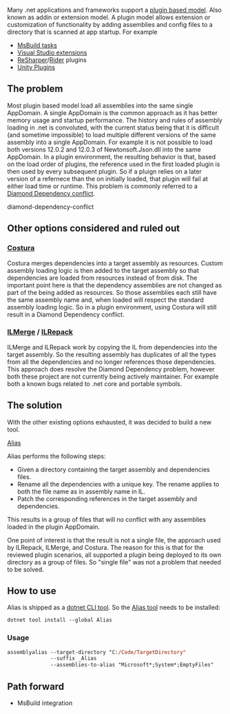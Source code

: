 Many .net applications and frameworks support a [plugin based model](https://en.wikipedia.org/wiki/Plug-in_(computing)). Also known as addin or extension model. A plugin model allows extension or customization of functionality by adding assemblies and config files to a directory that is scanned at app startup. For example

 * [MsBuild tasks](https://docs.microsoft.com/en-us/visualstudio/msbuild/task-writing)
 * [Visual Studio extensions](https://docs.microsoft.com/en-us/visualstudio/extensibility/starting-to-develop-visual-studio-extensions)
 * [ReSharper](https://www.jetbrains.com/resharper/)/[Rider](https://www.jetbrains.com/rider/) plugins
 * [Unity Plugins](https://docs.unity3d.com/Manual/Plugins.html)


## The problem

Most plugin based model load all assemblies into the same single AppDomain. A single AppDomain is the common approach as it has better memory usage and startup performance. The history and rules of assembly loading in .net is convoluted, with the current status being that it is difficult (and sometime impossible) to load multiple different versions of the same assembly into a single AppDomain. For example it is not possible to load both versions 12.0.2 and 12.0.3 of Newtonsoft.Json.dll into the same AppDomain. In a plugin environment, the resulting behavior is that, based on the load order of plugins, the reference used in the first loaded plugin is then used by every subsequent plugin. So if a pluign relies on a later version of a refernece than the on initially loaded, that plugin will fail at either load time or runtime. This problem is commonly referred to a [Diamond Dependency conflict](https://jlbp.dev/what-is-a-diamond-dependency-conflict).

diamond-dependency-conflict


## Other options considered and ruled out


### [Costura](https://github.com/Fody/Costura)

Costura merges dependencies into a target assembly as resources. Custom assembly loading logic is then added to the target assembly so that dependencies are loaded from resources instead of from disk. The important point here is that the dependency assemblies are not changed as part of the being added as resources. So those assemblies each still have the same assembly name and, when loaded will respect the standard assembly loading logic. So in a plugin environment, using Costura will still result in a Diamond Dependency conflict.


### [ILMerge](https://github.com/dotnet/ILMerge) / [ILRepack](https://github.com/gluck/il-repack)

ILMerge and ILRepack work by copying the IL from dependencies into the target assembly. So the resulting assembly has duplicates of all the types from all the dependencies and no longer references those dependencies. This approach does resolve the Diamond Dependency problem, however both these project are not currently being actively maintainer. For example both a known bugs related to .net core and portable symbols.


## The solution

With the other existing options exhausted, it was decided to build a new tool.

[Alias](https://github.com/getsentry/dotnet-assembly-alias/edit/main/readme.md)

Alias performs the following steps:

 * Given a directory containing the target assembly and dependencies files.
 * Rename all the dependencies with a unique key. The rename applies to both the file name as in assembly name in IL.
 * Patch the corresponding references in the target assembly and dependencies.

This results in a group of files that will no conflict with any assemblies loaded in the plugin AppDomain.

One point of interest is that the result is not a single file, the approach used by ILRepack, ILMerge, and Costura. The reason for this is that for the reviewed plugin scenarios, all supported a plugin being deployed to its own directory as a group of files. So "single file" was not a problem that needed to be solved.


## How to use

Alias is shipped as a [dotnet CLI tool](https://docs.microsoft.com/en-us/dotnet/core/tools/). So the [Alias tool](https://nuget.org/packages/Alias/) needs to be installed:

```ps
dotnet tool install --global Alias
```


### Usage

```ps
assemblyalias --target-directory "C:/Code/TargetDirectory"
              --suffix _Alias
              --assemblies-to-alias "Microsoft*;System*;EmptyFiles"
```


## Path forward

 * MsBuild integration

